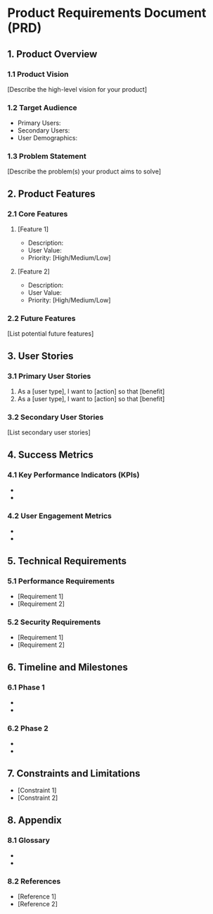 # Product Requirements Document (PRD)

## 1. Product Overview
### 1.1 Product Vision
[Describe the high-level vision for your product]

### 1.2 Target Audience
- Primary Users:
- Secondary Users:
- User Demographics:

### 1.3 Problem Statement
[Describe the problem(s) your product aims to solve]

## 2. Product Features
### 2.1 Core Features
1. [Feature 1]
   - Description:
   - User Value:
   - Priority: [High/Medium/Low]

2. [Feature 2]
   - Description:
   - User Value:
   - Priority: [High/Medium/Low]

### 2.2 Future Features
[List potential future features]

## 3. User Stories
### 3.1 Primary User Stories
1. As a [user type], I want to [action] so that [benefit]
2. As a [user type], I want to [action] so that [benefit]

### 3.2 Secondary User Stories
[List secondary user stories]

## 4. Success Metrics
### 4.1 Key Performance Indicators (KPIs)
- [KPI 1]: [Target]
- [KPI 2]: [Target]

### 4.2 User Engagement Metrics
- [Metric 1]: [Target]
- [Metric 2]: [Target]

## 5. Technical Requirements
### 5.1 Performance Requirements
- [Requirement 1]
- [Requirement 2]

### 5.2 Security Requirements
- [Requirement 1]
- [Requirement 2]

## 6. Timeline and Milestones
### 6.1 Phase 1
- [Milestone 1]: [Date]
- [Milestone 2]: [Date]

### 6.2 Phase 2
- [Milestone 1]: [Date]
- [Milestone 2]: [Date]

## 7. Constraints and Limitations
- [Constraint 1]
- [Constraint 2]

## 8. Appendix
### 8.1 Glossary
- [Term 1]: [Definition]
- [Term 2]: [Definition]

### 8.2 References
- [Reference 1]
- [Reference 2] 
